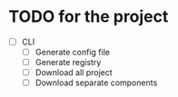 # TODO for the project

- [ ] CLI
  - [ ] Generate config file
  - [ ] Generate registry
  - [ ] Download all project
  - [ ] Download separate components
